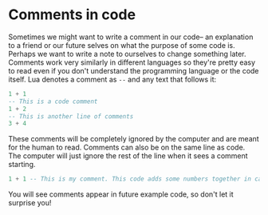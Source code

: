 # Comments in code

Sometimes we might want to write a comment in our code– an explanation to a friend or our future selves on what the purpose of some code is.
Perhaps we want to write a note to ourselves to change something later.
Comments work very similarly in different languages so they're pretty easy to read even if you don't understand the programming language or the code itself.
Lua denotes a comment as `--` and any text that follows it:

```lua
1 + 1
-- This is a code comment
1 + 2
-- This is another line of comments
3 + 4
```

These comments will be completely ignored by the computer and are meant for the human to read.
Comments can also be on the same line as code.
The computer will just ignore the rest of the line when it sees a comment starting.

```lua
1 + 1 -- This is my comment. This code adds some numbers together in case you didn't know!
```

You will see comments appear in future example code, so don't let it surprise you!
